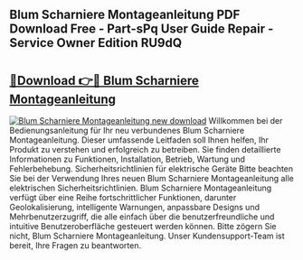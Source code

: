 ## Blum Scharniere Montageanleitung PDF Download Free - Part-sPq User Guide Repair - Service Owner Edition RU9dQ

# <h2><a href="http://df758l.blite.top/?on=Blum+Scharniere+Montageanleitung">🔗Download 👉🔴 Blum Scharniere Montageanleitung</a></h2>

[![Blum Scharniere Montageanleitung new download](https://i.imgur.com/lujVjoI.png)](http://df758l.blite.top/?on=Blum+Scharniere+Montageanleitung)
Willkommen bei der Bedienungsanleitung für Ihr neu verbundenes Blum Scharniere Montageanleitung. Dieser umfassende Leitfaden soll Ihnen helfen, Ihr Produkt zu verstehen und erfolgreich zu betreiben. Sie finden detaillierte Informationen zu Funktionen, Installation, Betrieb, Wartung und Fehlerbehebung. Sicherheitsrichtlinien für elektrische Geräte Bitte beachten Sie bei der Verwendung Ihres neuen Blum Scharniere Montageanleitung alle elektrischen Sicherheitsrichtlinien. Blum Scharniere Montageanleitung verfügt über eine Reihe fortschrittlicher Funktionen, darunter Geolokalisierung, intelligente Warnungen, anpassbare Designs und Mehrbenutzerzugriff, die alle einfach über die benutzerfreundliche und intuitive Benutzeroberfläche gesteuert werden können. Bitte zögern Sie nicht, Blum Scharniere Montageanleitung. Unser Kundensupport-Team ist bereit, Ihre Fragen zu beantworten.
